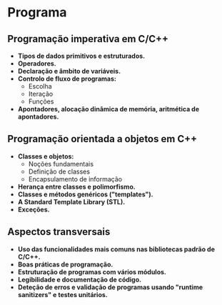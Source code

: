 # Programa

## Programação imperativa em C/C++

- **Tipos de dados primitivos e estruturados.**
- **Operadores.**
- **Declaração e âmbito de variáveis.**
- **Controlo de fluxo de programas:**
  - Escolha
  - Iteração
  - Funções
- **Apontadores, alocação dinâmica de memória, aritmética de apontadores.**

## Programação orientada a objetos em C++

- **Classes e objetos:**
  - Noções fundamentais
  - Definição de classes
  - Encapsulamento de informação
- **Herança entre classes e polimorfismo.**
- **Classes e métodos genéricos ("templates").**
- **A Standard Template Library (STL).**
- **Exceções.**

## Aspectos transversais

- **Uso das funcionalidades mais comuns nas bibliotecas padrão de C/C++.**
- **Boas práticas de programação.**
- **Estruturação de programas com vários módulos.**
- **Legibilidade e documentação de código.**
- **Deteção de erros e validação de programas usando "runtime sanitizers" e testes unitários.**
